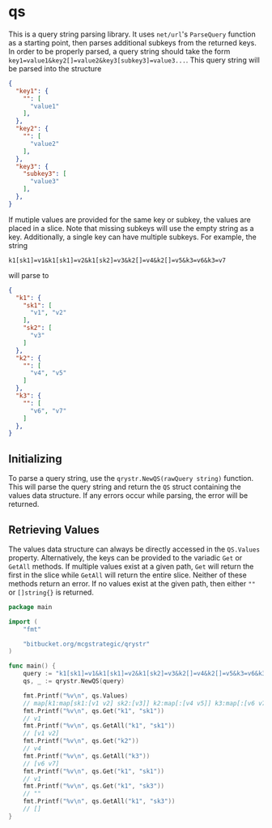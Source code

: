 # qs

This is a query string parsing library. It uses `net/url`'s `ParseQuery` function as a starting point, then parses additional subkeys from the returned keys. In order to be properly parsed, a query string should take the form `key1=value1&key2[]=value2&key3[subkey3]=value3...`. This query string will be parsed into the structure
```json
{
  "key1": {
    "": [
      "value1"
    ],
  },
  "key2": {
    "": [
      "value2"
    ],
  },
  "key3": {
    "subkey3": [
      "value3"
    ],
  },
}
```

If mutiple values are provided for the same key or subkey, the values are placed in a slice. Note that missing subkeys will use the empty string as a key. Additionally, a single key can have multiple subkeys. For example, the string 
```
k1[sk1]=v1&k1[sk1]=v2&k1[sk2]=v3&k2[]=v4&k2[]=v5&k3=v6&k3=v7
```
will parse to 
```json
{
  "k1": {
    "sk1": [
      "v1", "v2"
    ],
    "sk2": [
      "v3"
    ]
  },
  "k2": {
    "": [
      "v4", "v5"
    ]
  },
  "k3": {
    "": [
      "v6", "v7"
    ]
  },
}
```

## Initializing

To parse a query string, use the `qrystr.NewQS(rawQuery string)` function. This will parse the query string and return the `QS` struct containing the values data structure. If any errors occur while parsing, the error will be returned.

## Retrieving Values

The values data structure can always be directly accessed in the `QS.Values` property. Alternatively, the keys can be provided to the variadic `Get` or `GetAll` methods. If multiple values exist at a given path, `Get` will return the first in the slice while `GetAll` will return the entire slice. Neither of these methods return an error. If no values exist at the given path, then either `""` or `[]string{}` is returned.

```Go
package main

import (
	"fmt"

	"bitbucket.org/mcgstrategic/qrystr"
)

func main() {
	query := "k1[sk1]=v1&k1[sk1]=v2&k1[sk2]=v3&k2[]=v4&k2[]=v5&k3=v6&k3=v7"
	qs, _ := qrystr.NewQS(query)

	fmt.Printf("%v\n", qs.Values)
	// map[k1:map[sk1:[v1 v2] sk2:[v3]] k2:map[:[v4 v5]] k3:map[:[v6 v7]]]
	fmt.Printf("%v\n", qs.Get("k1", "sk1"))
	// v1
	fmt.Printf("%v\n", qs.GetAll("k1", "sk1"))
	// [v1 v2]
	fmt.Printf("%v\n", qs.Get("k2"))
	// v4
	fmt.Printf("%v\n", qs.GetAll("k3"))
	// [v6 v7]
	fmt.Printf("%v\n", qs.Get("k1", "sk1"))
	// v1
	fmt.Printf("%v\n", qs.Get("k1", "sk3"))
	// ""
	fmt.Printf("%v\n", qs.GetAll("k1", "sk3"))
	// []
}
```